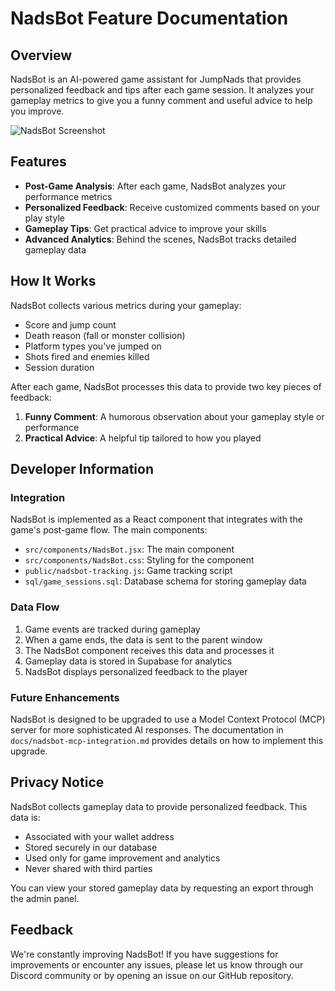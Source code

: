 # NadsBot Feature Documentation

## Overview

NadsBot is an AI-powered game assistant for JumpNads that provides personalized feedback and tips after each game session. It analyzes your gameplay metrics to give you a funny comment and useful advice to help you improve.

![NadsBot Screenshot](../public/images/nadsbot-screenshot.png)

## Features

- **Post-Game Analysis**: After each game, NadsBot analyzes your performance metrics
- **Personalized Feedback**: Receive customized comments based on your play style
- **Gameplay Tips**: Get practical advice to improve your skills
- **Advanced Analytics**: Behind the scenes, NadsBot tracks detailed gameplay data

## How It Works

NadsBot collects various metrics during your gameplay:

- Score and jump count
- Death reason (fall or monster collision)
- Platform types you've jumped on
- Shots fired and enemies killed
- Session duration

After each game, NadsBot processes this data to provide two key pieces of feedback:

1. **Funny Comment**: A humorous observation about your gameplay style or performance
2. **Practical Advice**: A helpful tip tailored to how you played

## Developer Information

### Integration

NadsBot is implemented as a React component that integrates with the game's post-game flow. The main components:

- `src/components/NadsBot.jsx`: The main component
- `src/components/NadsBot.css`: Styling for the component
- `public/nadsbot-tracking.js`: Game tracking script
- `sql/game_sessions.sql`: Database schema for storing gameplay data

### Data Flow

1. Game events are tracked during gameplay
2. When a game ends, the data is sent to the parent window
3. The NadsBot component receives this data and processes it
4. Gameplay data is stored in Supabase for analytics
5. NadsBot displays personalized feedback to the player

### Future Enhancements

NadsBot is designed to be upgraded to use a Model Context Protocol (MCP) server for more sophisticated AI responses. The documentation in `docs/nadsbot-mcp-integration.md` provides details on how to implement this upgrade.

## Privacy Notice

NadsBot collects gameplay data to provide personalized feedback. This data is:

- Associated with your wallet address
- Stored securely in our database
- Used only for game improvement and analytics
- Never shared with third parties

You can view your stored gameplay data by requesting an export through the admin panel.

## Feedback

We're constantly improving NadsBot! If you have suggestions for improvements or encounter any issues, please let us know through our Discord community or by opening an issue on our GitHub repository. 